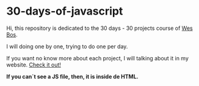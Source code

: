 # 30-days-of-javascript

Hi, this repository is dedicated to the 30 days - 30 projects course of [Wes Bos](https://javascript30.com/).

I will doing one by one, trying to do one per day.

If you want no know more about each project, I will talking about it in my website. [Check it out!](https://underb.gatsbyjs.io/)

**If you can´t see a JS file, then, it is inside de HTML.**
